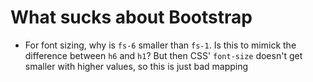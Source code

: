 # What sucks about Bootstrap

* For font sizing, why is `fs-6` smaller than `fs-1`. Is this to mimick the difference between `h6` and `h1`? But then CSS' `font-size` doesn't get smaller with higher values, so this is just bad mapping
